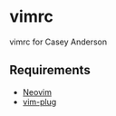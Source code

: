 # vimrc
vimrc for Casey Anderson

Requirements
-------------
* [Neovim](https://neovim.io/)
* [vim-plug](https://github.com/junegunn/vim-plug)

